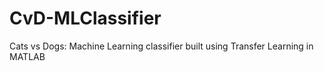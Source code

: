 # CvD-MLClassifier
Cats vs Dogs: Machine Learning classifier built using Transfer Learning in MATLAB
